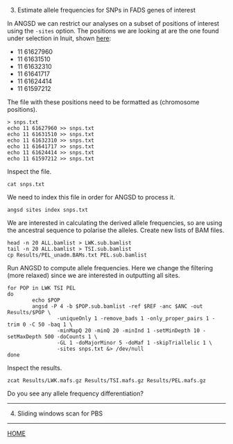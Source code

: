 
3) Estimate allele frequencies for SNPs in FADS genes of interest

In ANGSD we can restrict our analyses on a subset of positions of interest using the `-sites` option.
The positions we are looking at are the one found under selection in Inuit, shown [here](https://github.com/mfumagalli/WoodsHole/blob/master/Files/snps_inuit.png):
- 11 61627960 <br>
- 11 61631510 <br>
- 11 61632310 <br>
- 11 61641717 <br>
- 11 61624414 <br>
- 11 61597212 <br>

The file with these positions need to be formatted as (chromosome positions).
```
> snps.txt
echo 11 61627960 >> snps.txt
echo 11 61631510 >> snps.txt
echo 11 61632310 >> snps.txt
echo 11 61641717 >> snps.txt
echo 11 61624414 >> snps.txt
echo 11 61597212 >> snps.txt
```
Inspect the file.
```
cat snps.txt
```

We need to index this file in order for ANGSD to process it.
```
angsd sites index snps.txt
```
We are interested in calculating the derived allele frequencies, so are using the ancestral sequence to polarise the alleles.
Create new lists of BAM files.
```
head -n 20 ALL.bamlist > LWK.sub.bamlist
tail -n 20 ALL.bamlist > TSI.sub.bamlist
cp Results/PEL_unadm.BAMs.txt PEL.sub.bamlist
```

Run ANGSD to compute allele frequencies.
Here we change the filtering (more relaxed) since we are interested in outputting all sites.
```
for POP in LWK TSI PEL
do
        echo $POP
        angsd -P 4 -b $POP.sub.bamlist -ref $REF -anc $ANC -out Results/$POP \
                -uniqueOnly 1 -remove_bads 1 -only_proper_pairs 1 -trim 0 -C 50 -baq 1 \
                -minMapQ 20 -minQ 20 -minInd 1 -setMinDepth 10 -setMaxDepth 500 -doCounts 1 \
                -GL 1 -doMajorMinor 5 -doMaf 1 -skipTriallelic 1 \
                -sites snps.txt &> /dev/null
done
```

Inspect the results.
```
zcat Results/LWK.mafs.gz Results/TSI.mafs.gz Results/PEL.mafs.gz
```

Do you see any allele frequency differentiation?

----------------------------

4) Sliding windows scan for PBS


------------------------

[HOME](https://github.com/mfumagalli/WoodsHole)




